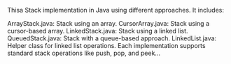 


Thisa Stack implementation in Java using different approaches. It includes:

ArrayStack.java: Stack using an array.
CursorArray.java: Stack using a cursor-based array.
LinkedStack.java: Stack using a linked list.
QueuedStack.java: Stack with a queue-based approach.
LinkedList.java: Helper class for linked list operations.
Each implementation supports standard stack operations like push, pop, and peek...
